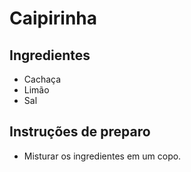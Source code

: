 # Caipirinha

## Ingredientes

* Cachaça
* Limão
* Sal

## Instruções de preparo

* Misturar os ingredientes em um copo.
